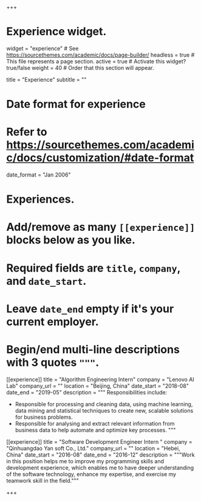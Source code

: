+++
# Experience widget.
widget = "experience"  # See https://sourcethemes.com/academic/docs/page-builder/
headless = true  # This file represents a page section.
active = true  # Activate this widget? true/false
weight = 40  # Order that this section will appear.

title = "Experience"
subtitle = ""

# Date format for experience
#   Refer to https://sourcethemes.com/academic/docs/customization/#date-format
date_format = "Jan 2006"

# Experiences.
#   Add/remove as many `[[experience]]` blocks below as you like.
#   Required fields are `title`, `company`, and `date_start`.
#   Leave `date_end` empty if it's your current employer.
#   Begin/end multi-line descriptions with 3 quotes `"""`.
[[experience]]
  title = "Algorithm Engineering Intern"
  company = "Lenovo AI Lab"
  company_url = ""
  location = "Beijing, China"
  date_start = "2018-08"
  date_end = "2019-05"
  description = """ 
  Responsibilities include:
  
  * Responsible for processing and cleaning data, using machine learning, data mining and statistical techniques to create new, scalable solutions for business problems.
  * Responsible for analysing and extract relevant information from business data to help automate and optimize key processes.
  """

[[experience]]
  title = "Software Development Engineer Intern "
  company = "Qinhuangdao Yan soft Co., Ltd."
  company_url = ""
  location = "Hebei, China"
  date_start = "2016-08"
  date_end = "2016-12"
  description = """Work in this position helps me to improve my programming skills and development experience, which enables me to have deeper understanding of the software technology, enhance my expertise, and exercise my teamwork skill in the field."""

+++
